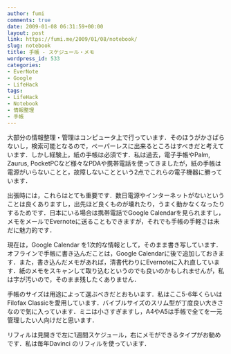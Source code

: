 ```yaml
---
author: fumi
comments: true
date: 2009-01-08 06:31:59+00:00
layout: post
link: https://fumi.me/2009/01/08/notebook/
slug: notebook
title: 手帳 - スケジュール・メモ
wordpress_id: 533
categories:
- EverNote
- Google
- LifeHack
tags:
- LifeHack
- Notebook
- 情報整理
- 手帳
---
```


大部分の情報整理・管理はコンピュータ上で行っています．そのほうがかさばらないし，検索可能となるので，ペーパーレスに出来るところはすべきだと考えています．しかし経験上，紙の手帳は必須です．私は過去，電子手帳やPalm, Zaurus, PocketPCなど様々なPDAや携帯電話を使ってきましたが，紙の手帳は電源がいらないことと，故障しないことという2点でこれらの電子機器に勝っています．

出張時には，これらはとても重要です．数日電源やインターネットがないということは良くありますし，出先ほど良くものが壊れたり，うまく動かなくなったりするためです．日本にいる場合は携帯電話でGoogle Calendarを見られますし，メモをメールでEvernoteに送ることもできますが，それでも手帳の手軽さは未だに魅力的です．

現在は，Google Calendar を1次的な情報として，そのまま書き写しています．オフラインで手帳に書き込んだことは，Google Calendarに後で追加しておきます．また，書き込んだメモがあれば，清書代わりにEvernoteに入れ直しています．紙のメモをスキャンして取り込むというのでも良いのかもしれませんが，私は字が汚いので，そのまま残したくありません．

手帳のサイズは用途によって選ぶべきだとおもいます．私はここ5-6年くらいはFilofax Classicを愛用しています．バイブルサイズのスリム型が丁度良い大きさなので気に入っています．ミニは小さすぎますし，A4やA5は手帳で全てを一元管理したい人向けだと思います．

リフィルは見開きで左に1週間スケジュール，右にメモができるタイプがお勧めです．私は毎年Davinci のリフィルを使っています．
